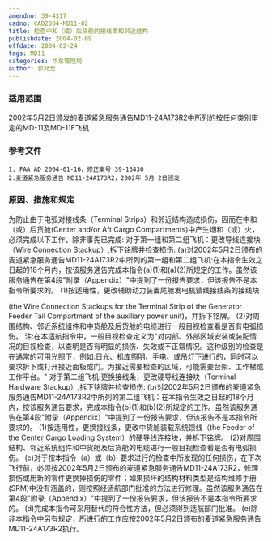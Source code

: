 ```yaml
---
amendno: 39-4317
cadno: CAD2004-MD11-02
title: 检查中和（或）后货舱的接线条和邻近结构
publishdate: 2004-02-09
effdate: 2004-02-24
tags: MD11
categories: 华东管理局
author: 郭允龙
---
```


### 适用范围 
2002年5月2日颁发的麦道紧急服务通告MD11-24A173R2中所列的按任何类别审定的MD-11及MD-11F飞机

<!--more-->
### 参考文件
    1. FAA AD 2004-01-16，修正案号 39-13430 
    2.麦道紧急服务通告 MD11-24A173R2，2002年 5月 2日颁发

### 原因、措施和规定 
为防止由于电弧对接线条（Terminal Strips）和邻近结构造成损伤，因而在中和（或）后货舱(Center and/or Aft Cargo Compartments)中产生烟和（或）火，必须完成以下工作，除非事先已完成: 
    对于第一组和第二组飞机：更改导线连接块（Wire Connection Stackup）,拆下铭牌并检查损伤: 
    (a)对2002年5月2日颁布的麦道紧急服务通告MD11-24A173R2中所列的第一组和第二组飞机:在本指令生效之日起的18个月内，按该服务通告完成本指令(a)(1)和(a)(2)所规定的工作。虽然该服务通告在第4段"附录（Appendix）"中提到了一份报告要求，但该报告不是本指令所要求的。 
    (1)按适用性，更改辅助动力装置尾舱发电机馈线接线条的接线块
       
(the Wire Connection Stackups for the Terminal Strip of the Generator Feeder Tail Compartment of the auxiliary power unit)，并拆下铭牌。 
    (2)对周围结构、邻近系统组件和中货舱及后货舱的电缆进行一般目视检查看是否有电弧损伤。 
    注:在本适航指令中，一般目视检查定义为"对内部、外部区域安装或装配情况的目视检查，以查明是否有明显的损伤、失效或不正常情况。这种级别的检查是在通常的可用光照下，例如:日光、机库照明、手电、或吊灯下进行的，同时可以要求拆下或打开接近面板或门。为接近需要检查的区域，可能需要台架、工作梯或工作平台。" 
    对于第二组飞机:更换接线条，更改硬导线连接块（Terminal Hardware Stackup）,拆下铭牌并检查损伤: 
    (b)对2002年5月2日颁布的麦道紧急服务通告MD11-24A173R2中所列的第二组飞机：在本指令生效之日起的18个月内，按该服务通告要求，完成本指令(b)(1)和(b)(2)所规定的工作。虽然该服务通告在第4段"附录（Appendix）"中提到了一份报告要求，但该报告不是本指令所要求的。 
    (1)按适用性，更换接线条，更改中货舱装载系统馈线（the Feeder of the Center Cargo Loading System）的硬导线连接块，并拆下铭牌。 
    (2)对周围结构、邻近系统组件和中货舱及后货舱的电缆进行一般目视检查看是否有电弧损伤。 
    (c)对于按本指令（a）或（b）要求进行的检查中所发现的任何损伤，在下次飞行前，必须按2002年5月2日颁布的麦道紧急服务通告MD11-24A173R2，修理损伤或用新的零件更换掉损伤的零件；如果损坏的结构材料类型是结构维修手册(SRM)中没有涵盖的，则按照经适航部门批准的方法进行修理。虽然该服务通告在第4段"附录（Appendix）"中提到了一份报告要求，但该报告不是本指令所要求的。 
    (d)完成本指令可采用替代的符合性方法，但必须得到适航部门批准。 
    (e)除非本指令中另有规定，所进行的工作应按2002年5月2日颁布的麦道紧急服务通告MD11-24A173R2执行。

